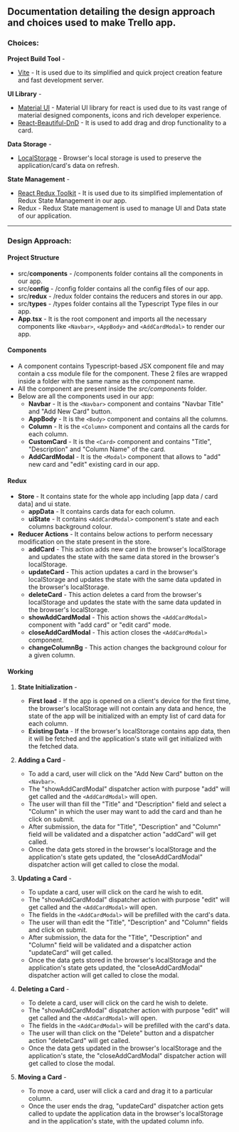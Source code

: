 ## Documentation detailing the design approach and choices used to make Trello app.

### Choices:

**Project Build Tool** -

- [Vite](https://vitejs.dev/ "Vite") - It is used due to its simplified and quick project creation feature and fast development server.

**UI Library** -

- [Material UI](https://mui.com/ "Material UI") - Material UI library for react is used due to its vast range of material designed components, icons and rich developer experience.
- [React-Beautiful-DnD](https://www.npmjs.com/package/react-beautiful-dnd "React-Beautiful-DnD") - It is used to add drag and drop functionality to a card.

**Data Storage** -

- [LocalStorage](https://developer.mozilla.org/en-US/docs/Web/API/Window/localStorage "LocalStorage") - Browser's local storage is used to preserve the application/card's data on refresh.

**State Management** -

- [React Redux Toolkit](https://redux-toolkit.js.org/ "React Redux Toolkit") - It is used due to its simplified implementation of Redux State Management in our app.
- Redux - Redux State management is used to manage UI and Data state of our application.

---

### Design Approach:

#### **Project Structure**

- src/**components** - /components folder contains all the components in our app.
- src/**config** - /config folder contains all the config files of our app.
- src/**redux** - /redux folder contains the reducers and stores in our app.
- src/**types** - /types folder contains all the Typescript Type files in our app.
- **App.tsx** - It is the root component and imports all the necessary components like `<Navbar>`, `<AppBody>` and `<AddCardModal>` to render our app.

#### **Components**

- A component contains Typescript-based JSX component file and may contain a css module file for the component. These 2 files are wrapped inside a folder with the same name as the component name.
- All the component are present inside the _src/components_ folder.
- Below are all the components used in our app:
  - **Navbar** - It is the `<Navbar>` component and contains "Navbar Title" and "Add New Card" button.
  - **AppBody** - It is the `<Body>` component and contains all the columns.
  - **Column** - It is the `<Column>` component and contains all the cards for each column.
  - **CustomCard** - It is the `<Card>` component and contains "Title", "Description" and "Column Name" of the card.
  - **AddCardModal** - It is the `<Modal>` component that allows to "add" new card and "edit" existing card in our app.

#### **Redux**

- **Store** - It contains state for the whole app including [app data / card data] and ui state.
  - **appData** - It contains cards data for each column.
  - **uiState** - It contains `<AddCardModal>` component's state and each columns background colour.
- **Reducer Actions** - It contains below actions to perform necessary modification on the state present in the store.
  - **addCard** - This action adds new card in the browser's localStorage and updates the state with the same data stored in the browser's localStorage.
  - **updateCard** - This action updates a card in the browser's localStorage and updates the state with the same data updated in the browser's localStorage.
  - **deleteCard** - This action deletes a card from the browser's localStorage and updates the state with the same data updated in the browser's localStorage.
  - **showAddCardModal** - This action shows the `<AddCardModal>` component with "add card" or "edit card" mode.
  - **closeAddCardModal** - This action closes the `<AddCardModal>` component.
  - **changeColumnBg** - This action changes the background colour for a given column.

#### **Working**

1.  **State Initialization** -

    - **First load** - If the app is opened on a client's device for the first time, the browser's localStorage will not contain any data and hence, the state of the app will be initialized with an empty list of card data for each column.
    - **Existing Data** - If the browser's localStorage contains app data, then it will be fetched and the application's state will get initialized with the fetched data.

1.  **Adding a Card** -

    - To add a card, user will click on the "Add New Card" button on the `<Navbar>`.
    - The "showAddCardModal" dispatcher action with purpose "add" will get called and the `<AddCardModal>` will open.
    - The user will than fill the "Title" and "Description" field and select a "Column" in which the user may want to add the card and than he click on submit.
    - After submission, the data for "Title", "Description" and "Column" field will be validated and a dispatcher action "addCard" will get called.
    - Once the data gets stored in the browser's localStorage and the application's state gets updated, the "closeAddCardModal" dispatcher action will get called to close the modal.

1.  **Updating a Card** -

    - To update a card, user will click on the card he wish to edit.
    - The "showAddCardModal" dispatcher action with purpose "edit" will get called and the `<AddCardModal>` will open.
    - The fields in the `<AddCardModal>` will be prefilled with the card's data.
    - The user will than edit the "Title", "Description" and "Column" fields and click on submit.
    - After submission, the data for the "Title", "Description" and "Column" field will be validated and a dispatcher action "updateCard" will get called.
    - Once the data gets stored in the browser's localStorage and the application's state gets updated, the "closeAddCardModal" dispatcher action will get called to close the modal.

1.  **Deleting a Card** -

    - To delete a card, user will click on the card he wish to delete.
    - The "showAddCardModal" dispatcher action with purpose "edit" will get called and the `<AddCardModal>` will open.
    - The fields in the `<AddCardModal>` will be prefilled with the card's data.
    - The user will than click on the "Delete" button and a dispatcher action "deleteCard" will get called.
    - Once the data gets updated in the browser's localStorage and the application's state, the "closeAddCardModal" dispatcher action will get called to close the modal.

1.  **Moving a Card** -
    - To move a card, user will click a card and drag it to a particular column.
    - Once the user ends the drag, "updateCard" dispatcher action gets called to update the application data in the browser's localStorage and in the application's state, with the updated column info.
